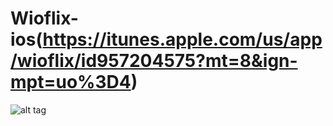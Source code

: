 # Wioflix-ios(https://itunes.apple.com/us/app/wioflix/id957204575?mt=8&ign-mpt=uo%3D4)

![alt tag](https://github.com/ltalhouarne/wioflix-ios/blob/master/www/images/ios.png)

